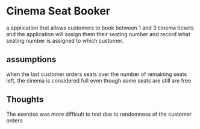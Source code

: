# Cinema Seat Booker

a application that allows customers to book between 1 and 3 cinema tickets and the
application will assign them their seating number and record what seating number is 
assigned to which customer. 

## assumptions
when the last customer orders seats over the number of remaining seats left,
the cinema is considered full even though some seats are still are free

## Thoughts
The exercise was more difficult to test due to randomness of the customer orders
